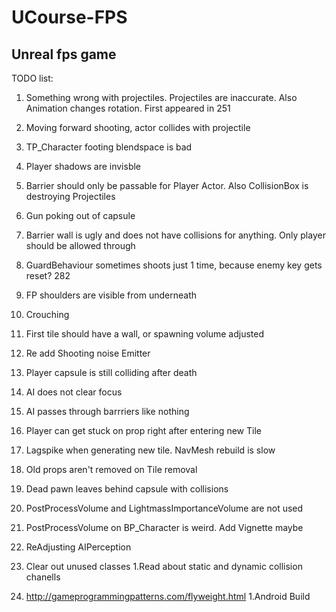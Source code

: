 # UCourse-FPS
## Unreal fps game



TODO list: 
 1. Something wrong with projectiles. Projectiles are inaccurate. Also Animation changes rotation. First appeared in 251
 1. Moving forward shooting, actor collides with projectile
 1. TP_Character footing blendspace is bad
 1. Player shadows are invisble
 1. Barrier should only be passable for Player Actor. Also CollisionBox is destroying Projectiles
 1. Gun poking out of capsule
 1. Barrier wall is ugly and does not have collisions for anything. Only player should be allowed through
 1. GuardBehaviour sometimes shoots just 1 time, because enemy key gets reset? 282
 1. FP shoulders are visible from underneath
 1. Crouching
 1. First tile should have a wall, or spawning volume adjusted 
 1. Re add Shooting noise Emitter
 1. Player capsule is still colliding after death
 1. AI does not clear focus
 1. AI passes through barrriers like nothing
 1. Player can get stuck on prop right after entering new Tile
 1. Lagspike when generating new tile. NavMesh rebuild is slow
 1. Old props aren't removed on Tile removal
 1. Dead pawn leaves behind capsule with collisions
 1. PostProcessVolume and LightmassImportanceVolume are not used
 
 
 1. PostProcessVolume on BP_Character is weird. Add Vignette maybe
 1. ReAdjusting AIPerception
 1. Clear out unused classes
 1.Read about static and dynamic collision chanells
 1. http://gameprogrammingpatterns.com/flyweight.html
 1.Android Build